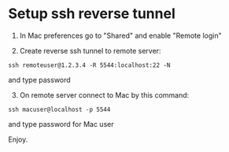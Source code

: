 # Setup ssh reverse tunnel
1. In Mac preferences go to "Shared" and enable "Remote login"

2. Create reverse ssh tunnel to remote server:
```(bash)
ssh remoteuser@1.2.3.4 -R 5544:localhost:22 -N
```
and type password

3. On remote server connect to Mac by this command:
```
ssh macuser@localhost -p 5544
```
and type password for Mac user

Enjoy.
